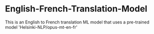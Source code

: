 # English-French-Translation-Model
This is an English to French translation ML model that uses a pre-trained model 'Helsinki-NLP/opus-mt-en-fr'
